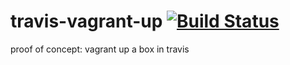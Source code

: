 travis-vagrant-up [![Build Status](https://secure.travis-ci.org/veewee-community/travis-vagrant-up.png?branch=master)](https://travis-ci.org/veewee-community/travis-vagrant-up)
=================

proof of concept: vagrant up a box in travis